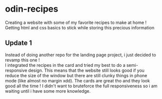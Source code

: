 # odin-recipes
Creating a website with some of my favorite recipes to make at home ! <br>
Getting html and css basics to stick while storing this precious information <br>

## Update 1
Instead of doing another repo for the landing page project, i just decided to revamp this one !<br>
I integrated the recipes in the card and tried my best to do a semi-responsive design. 
This means that the website still looks good if you reduce the size of the window
but there are still clunky things in phone mode (like almost no margin xdd).
The cards are great tho and they look good all the time !
I didn't want to bruteforce the full responsiveness so i am waiting until i have some more knowledge.